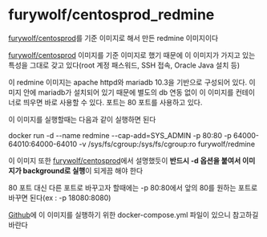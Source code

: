 furywolf/centosprod_redmine
====================

[furywolf/centosprod](https://hub.docker.com/r/furywolf/centosprod/)를 기준 이미지로 해서 만든 redmine 이미지이다  

[furywolf/centosprod](https://hub.docker.com/r/furywolf/centosprod/) 이미지를 기준 이미지로 했기 때문에 이 이미지가 가지고 있는 특성을 그대로 갖고 있다(root 계정 패스워드, SSH 접속, Oracle Java 설치 등)

이 redmine 이미지는 apache httpd와 mariadb 10.3을 기반으로 구성되어 있다.
이미지 안에 mariadb가 설치되어 있기 때문에 별도의 db 연동 없이 이 이미지를 컨테이너로 띄우면 바로 사용할 수 있다.
포트는 80 포트를 사용하고 있다.

이 이미지를 실행할때는 다음과 같이 실행하면 된다

docker run -d --name redmine --cap-add=SYS\_ADMIN  -p 80:80 -p 64000-64010:64000-64010 -v /sys/fs/cgroup:/sys/fs/cgroup:ro furywolf/redmine

이 이미지 또한 [furywolf/centosprod](https://hub.docker.com/r/furywolf/centosprod/)에서 설명했듯이 **반드시 -d 옵션을 붙여서 이미지가 background로 실행**이 되게끔 해야 한다

80 포트 대신 다른 포트로 바꾸고자 할때에는 -p 80:80에서 앞의 80를 원하는 포트로 바꾸면 된다(ex : -p 18080:8080)  

[Github](https://github.com/TerryChang/mydocker/tree/master/centosprod_redmine)에 이 이미지를 실행하기 위한 docker-compose.yml 파일이 있으니 참고하길 바란다